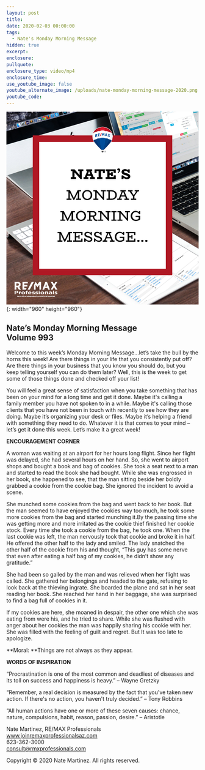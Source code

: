 ```yaml
---
layout: post
title:
date: 2020-02-03 00:00:00
tags:
  - Nate's Monday Morning Message
hidden: true
excerpt:
enclosure:
pullquote:
enclosure_type: video/mp4
enclosure_time:
use_youtube_image: false
youtube_alternate_image: /uploads/nate-monday-morning-message-2020.png
youtube_code:
---
```


![](/uploads/nate-monday-morning-message-2020.png){: width="960" height="960"}

## **Nate’s Monday Morning Message<br>Volume 993**

Welcome to this week’s Monday Morning Message…let’s take the bull by the horns this week\! Are there things in your life that you consistently put off? Are there things in your business that you know you should do, but you keep telling yourself you can do them later? Well, this is the week to get some of those things done and checked off your list\!

You will feel a great sense of satisfaction when you take something that has been on your mind for a long time and get it done. Maybe it's calling a family member you have not spoken to in a while. Maybe it's calling those clients that you have not been in touch with recently to see how they are doing. Maybe it’s organizing your desk or files. Maybe it’s helping a friend with something they need to do. Whatever it is that comes to your mind – let’s get it done this week. Let’s make it a great week\!

**ENCOURAGEMENT CORNER**

A woman was waiting at an airport for her hours long flight. Since her flight was delayed, she had several hours on her hand. So, she went to airport shops and bought a book and bag of cookies. She took a seat next to a man and started to read the book she had bought. While she was engrossed in her book, she happened to see, that the man sitting beside her boldly grabbed a cookie from the cookie bag. She ignored the incident to avoid a scene.

She munched some cookies from the bag and went back to her book. But the man seemed to have enjoyed the cookies way too much, he took some more cookies from the bag and started munching it.By the passing time she was getting more and more irritated as the cookie thief finished her cookie stock. Every time she took a cookie from the bag, he took one. When the last cookie was left, the man nervously took that cookie and broke it in half. He offered the other half to the lady and smiled. The lady snatched the other half of the cookie from his and thought, “This guy has some nerve that even after eating a half bag of my cookies, he didn’t show any gratitude.”

She had been so galled by the man and was relieved when her flight was called. She gathered her belongings and headed to the gate, refusing to look back at the thieving ingrate. She boarded the plane and sat in her seat reading her book. She reached her hand in her baggage, she was surprised to find a bag full of cookies in it.

If my cookies are here, she moaned in despair, the other one which she was eating from were his, and he tried to share. While she was flushed with anger about her cookies the man was happily sharing his cookie with her. She was filled with the feeling of guilt and regret. But It was too late to apologize.

**Moral:&nbsp;**Things are not always as they appear.

**WORDS OF INSPIRATION**

“Procrastination is one of the most common and deadliest of diseases and its toll on success and happiness is heavy.” – Wayne Gretzky

“Remember, a real decision is measured by the fact that you've taken new action. If there's no action, you haven't truly decided.” – Tony Robbins

“All human actions have one or more of these seven causes: chance, nature, compulsions, habit, reason, passion, desire.” – Aristotle

Nate Martinez, RE/MAX Professionals<br>www.joinremaxprofessionalsaz.com<br>623-362-3000<br>consult@rmxprofessionals.com

Copyright &copy; 2020 Nate Martinez. All rights reserved.